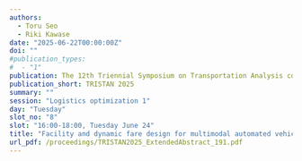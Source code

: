 ```yaml
---
authors:
  - Toru Seo
  - Riki Kawase
date: "2025-06-22T00:00:00Z"
doi: ""
#publication_types:
#  - "1"
publication: The 12th Triennial Symposium on Transportation Analysis conference
publication_short: TRISTAN 2025
summary: ""
session: "Logistics optimization 1"
day: "Tuesday"
slot_no: "8"
slot: "16:00-18:00, Tuesday June 24"
title: "Facility and dynamic fare design for multimodal automated vehicle logistics system under traffic flow constraints"
url_pdf: /proceedings/TRISTAN2025_ExtendedAbstract_191.pdf
---
```


